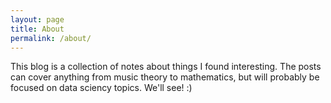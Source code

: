 ```yaml
---
layout: page
title: About
permalink: /about/
---
```


This blog is a collection of notes about things I found interesting. The posts can cover anything from music theory to mathematics, but will probably be focused on data sciency topics. We'll see! :)
